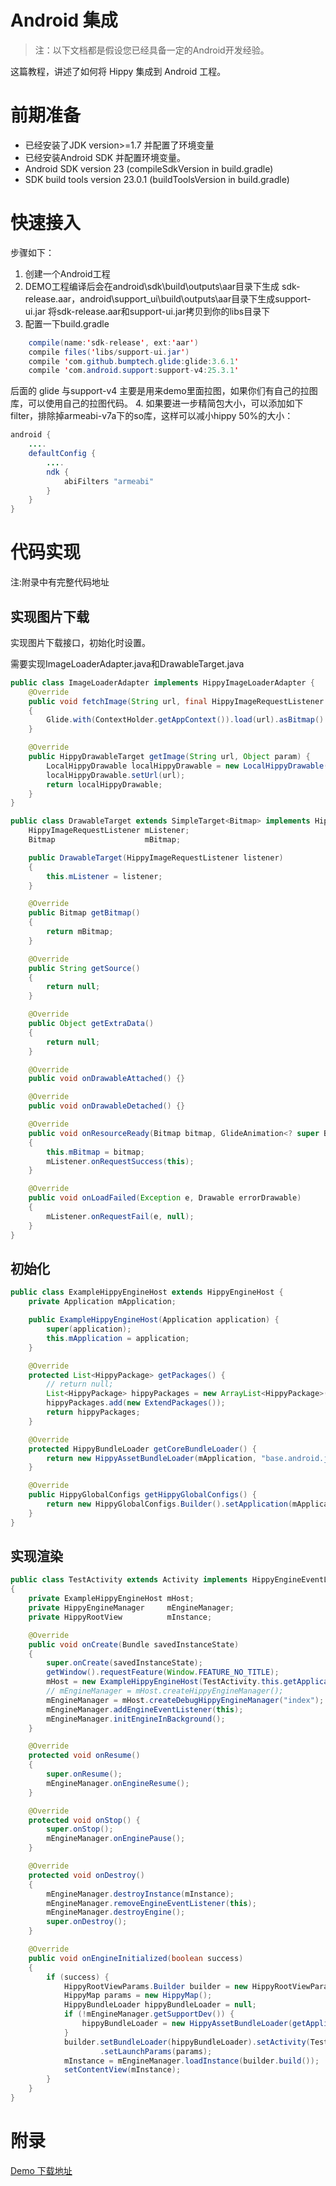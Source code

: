 # Android 集成

> 注：以下文档都是假设您已经具备一定的Android开发经验。

这篇教程，讲述了如何将 Hippy 集成到 Android 工程。

# 前期准备

- 已经安装了JDK version>=1.7 并配置了环境变量
- 已经安装Android SDK 并配置环境变量。
- Android SDK version 23 (compileSdkVersion in build.gradle)
- SDK build tools version 23.0.1 (buildToolsVersion in build.gradle)

# 快速接入

步骤如下：

1. 创建一个Android工程
2. DEMO工程编译后会在android\sdk\build\outputs\aar目录下生成
   sdk-release.aar，android\support_ui\build\outputs\aar目录下生成support-ui.jar
   将sdk-release.aar和support-ui.jar拷贝到你的libs目录下
3. 配置一下build.gradle

```java
    compile(name:'sdk-release', ext:'aar')
    compile files('libs/support-ui.jar')
    compile 'com.github.bumptech.glide:glide:3.6.1'
    compile 'com.android.support:support-v4:25.3.1'
```

后面的 glide 与support-v4 主要是用来demo里面拉图，如果你们有自己的拉图库，可以使用自己的拉图代码。
4. 如果要进一步精简包大小，可以添加如下filter，排除掉armeabi-v7a下的so库，这样可以减小hippy 50%的大小：

```java
android {
    ....
    defaultConfig {
        ....
        ndk {
            abiFilters "armeabi"
        }
    }
}
```

# 代码实现

注:附录中有完整代码地址

## 实现图片下载

实现图片下载接口，初始化时设置。

需要实现ImageLoaderAdapter.java和DrawableTarget.java

```java
public class ImageLoaderAdapter implements HippyImageLoaderAdapter {
    @Override
    public void fetchImage(String url, final HippyImageRequestListener requestListener, Object param)
    {
        Glide.with(ContextHolder.getAppContext()).load(url).asBitmap().into(new DrawableTarget(requestListener));
    }

    @Override
    public HippyDrawableTarget getImage(String url, Object param) {
        LocalHippyDrawable localHippyDrawable = new LocalHippyDrawable();
        localHippyDrawable.setUrl(url);
        return localHippyDrawable;
    }
}

public class DrawableTarget extends SimpleTarget<Bitmap> implements HippyDrawableTarget{
    HippyImageRequestListener mListener;
    Bitmap                    mBitmap;

    public DrawableTarget(HippyImageRequestListener listener)
    {
        this.mListener = listener;
    }

    @Override
    public Bitmap getBitmap()
    {
        return mBitmap;
    }

    @Override
    public String getSource()
    {
        return null;
    }

    @Override
    public Object getExtraData()
    {
        return null;
    }

    @Override
    public void onDrawableAttached() {}

    @Override
    public void onDrawableDetached() {}

    @Override
    public void onResourceReady(Bitmap bitmap, GlideAnimation<? super Bitmap> glideAnimation)
    {
        this.mBitmap = bitmap;
        mListener.onRequestSuccess(this);
    }

    @Override
    public void onLoadFailed(Exception e, Drawable errorDrawable)
    {
        mListener.onRequestFail(e, null);
    }
}
```

## 初始化

```java
public class ExampleHippyEngineHost extends HippyEngineHost {
    private Application mApplication;

    public ExampleHippyEngineHost(Application application) {
        super(application);
        this.mApplication = application;
    }

    @Override
    protected List<HippyPackage> getPackages() {
        // return null;
        List<HippyPackage> hippyPackages = new ArrayList<HippyPackage>();
        hippyPackages.add(new ExtendPackages());
        return hippyPackages;
    }

    @Override
    protected HippyBundleLoader getCoreBundleLoader() {
        return new HippyAssetBundleLoader(mApplication, "base.android.jsbundle", true, "common");
    }

    @Override
    public HippyGlobalConfigs getHippyGlobalConfigs() {
        return new HippyGlobalConfigs.Builder().setApplication(mApplication).setImageLoaderAdapter(new ImageLoaderAdapter()).build();
    }
}
```

## 实现渲染

```java
public class TestActivity extends Activity implements HippyEngineEventListener
{
    private ExampleHippyEngineHost mHost;
    private HippyEngineManager     mEngineManager;
    private HippyRootView          mInstance;

    @Override
    public void onCreate(Bundle savedInstanceState)
    {
        super.onCreate(savedInstanceState);
        getWindow().requestFeature(Window.FEATURE_NO_TITLE);
        mHost = new ExampleHippyEngineHost(TestActivity.this.getApplication());
        // mEngineManager = mHost.createHippyEngineManager();
        mEngineManager = mHost.createDebugHippyEngineManager("index");
        mEngineManager.addEngineEventListener(this);
        mEngineManager.initEngineInBackground();
    }

    @Override
    protected void onResume()
    {
        super.onResume();
        mEngineManager.onEngineResume();
    }

    @Override
    protected void onStop() {
        super.onStop();
        mEngineManager.onEnginePause();
    }

    @Override
    protected void onDestroy()
    {
        mEngineManager.destroyInstance(mInstance);
        mEngineManager.removeEngineEventListener(this);
        mEngineManager.destroyEngine();
        super.onDestroy();
    }

    @Override
    public void onEngineInitialized(boolean success)
    {
        if (success) {
            HippyRootViewParams.Builder builder = new HippyRootViewParams.Builder();
            HippyMap params = new HippyMap();
            HippyBundleLoader hippyBundleLoader = null;
            if (!mEngineManager.getSupportDev()) {
                hippyBundleLoader = new HippyAssetBundleLoader(getApplicationContext(), "index.android.js", true, "demo");
            }
            builder.setBundleLoader(hippyBundleLoader).setActivity(TestActivity.this).setName("Demo")
                    .setLaunchParams(params);
            mInstance = mEngineManager.loadInstance(builder.build());
            setContentView(mInstance);
        }
    }
}
```

# 附录

[Demo 下载地址](//github.com/Tencent/Hippy/tree/master/examples/android-demo)

